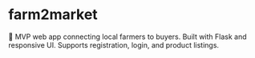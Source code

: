 # farm2market
🌱 MVP web app connecting local farmers to buyers. Built with Flask and responsive UI. Supports registration, login, and product listings.
